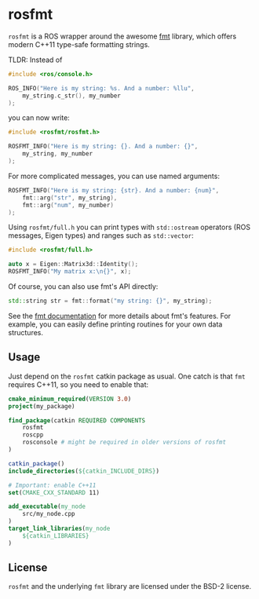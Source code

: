 
rosfmt
======

`rosfmt` is a ROS wrapper around the awesome [fmt] library, which offers
modern C++11 type-safe formatting strings.

TLDR: Instead of

```C++
#include <ros/console.h>

ROS_INFO("Here is my string: %s. And a number: %llu",
    my_string.c_str(), my_number
);
```

you can now write:

```C++
#include <rosfmt/rosfmt.h>

ROSFMT_INFO("Here is my string: {}. And a number: {}",
    my_string, my_number
);
```

For more complicated messages, you can use named arguments:

```C++
ROSFMT_INFO("Here is my string: {str}. And a number: {num}",
    fmt::arg("str", my_string),
    fmt::arg("num", my_number)
);
```

Using `rosfmt/full.h` you can print types with `std::ostream` operators
(ROS messages, Eigen types) and ranges such as `std::vector`:

```C++
#include <rosfmt/full.h>

auto x = Eigen::Matrix3d::Identity();
ROSFMT_INFO("My matrix x:\n{}", x);
```

Of course, you can also use fmt's API directly:

```C++
std::string str = fmt::format("my string: {}", my_string);
```

See the [fmt documentation] for more details about fmt's features. For example,
you can easily define printing routines for your own data structures.

[fmt]: https://github.com/fmtlib/fmt
[fmt documentation]: http://fmtlib.net/

Usage
-----

Just depend on the `rosfmt` catkin package as usual. One catch is that `fmt`
requires C++11, so you need to enable that:

```CMake
cmake_minimum_required(VERSION 3.0)
project(my_package)

find_package(catkin REQUIRED COMPONENTS
	rosfmt
	roscpp
	rosconsole # might be required in older versions of rosfmt
)

catkin_package()
include_directories(${catkin_INCLUDE_DIRS})

# Important: enable C++11
set(CMAKE_CXX_STANDARD 11)

add_executable(my_node
	src/my_node.cpp
)
target_link_libraries(my_node
	${catkin_LIBRARIES}
)
```

License
-------

`rosfmt` and the underlying `fmt` library are licensed under the BSD-2 license.

